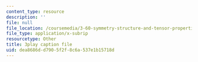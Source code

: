 ```yaml
---
content_type: resource
description: ''
file: null
file_location: /coursemedia/3-60-symmetry-structure-and-tensor-properties-of-materials-fall-2005/dea8686dd7905f2f8c6a537e1b15718d_JyIsB5D3ZCg.vtt
file_type: application/x-subrip
resourcetype: Other
title: 3play caption file
uid: dea8686d-d790-5f2f-8c6a-537e1b15718d
---
```

